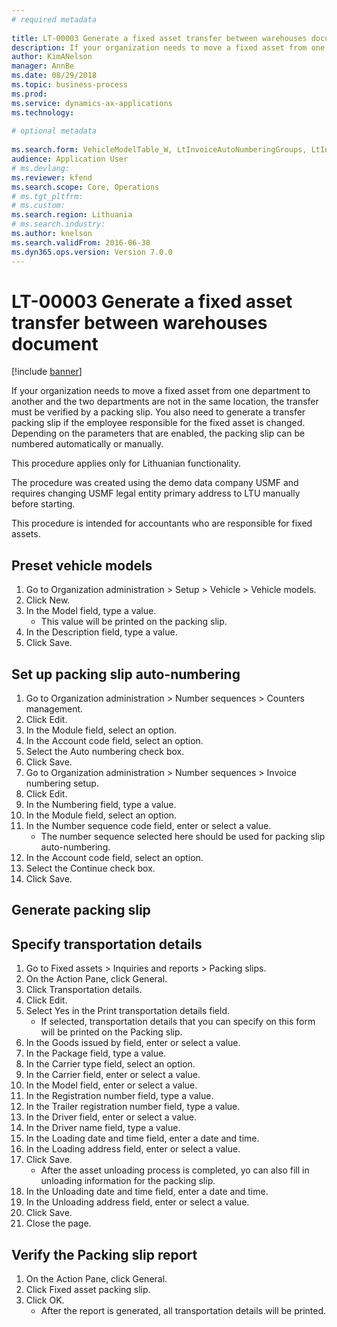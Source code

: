 ```yaml
--- 
# required metadata 
 
title: LT-00003 Generate a fixed asset transfer between warehouses document
description: If your organization needs to move a fixed asset from one department to another and the two departments are not in the same location, the transfer must be verified by a packing slip. 
author: KimANelson
manager: AnnBe 
ms.date: 08/29/2018
ms.topic: business-process 
ms.prod:  
ms.service: dynamics-ax-applications 
ms.technology:  
 
# optional metadata 
 
ms.search.form: VehicleModelTable_W, LtInvoiceAutoNumberingGroups, LtInvoiceAutonumberingTable, AssetWarehouseTransfer, HcmWorkerLookUp, SysQueryForm, LtAssetPackingSlip, TransportationDocument, LogisticsPostalAddressLookup   
audience: Application User 
# ms.devlang:  
ms.reviewer: kfend
ms.search.scope: Core, Operations 
# ms.tgt_pltfrm:  
# ms.custom:  
ms.search.region: Lithuania
# ms.search.industry: 
ms.author: knelson
ms.search.validFrom: 2016-06-30 
ms.dyn365.ops.version: Version 7.0.0 
---
```

# LT-00003 Generate a fixed asset transfer between warehouses document

[!include [banner](../../includes/banner.md)]

If your organization needs to move a fixed asset from one department to another and the two departments are not in the same location, the transfer must be verified by a packing slip. You also need to generate a transfer packing slip if the employee responsible for the fixed asset is changed. Depending on the parameters that are enabled, the packing slip can be numbered automatically or manually.

This procedure applies only for Lithuanian functionality. 

The procedure was created using the demo data company USMF and requires changing USMF legal entity primary address to LTU manually before starting. 

This procedure is intended for accountants who are responsible for fixed assets.


## Preset vehicle models
1. Go to Organization administration > Setup > Vehicle > Vehicle models.
2. Click New.
3. In the Model field, type a value.
    * This value will be printed on the packing slip.  
4. In the Description field, type a value.
5. Click Save.

## Set up packing slip auto-numbering
1. Go to Organization administration > Number sequences > Counters management.
2. Click Edit.
3. In the Module field, select an option.
4. In the Account code field, select an option.
5. Select the Auto numbering check box.
6. Click Save.
7. Go to Organization administration > Number sequences > Invoice numbering setup.
8. Click Edit.
9. In the Numbering field, type a value.
10. In the Module field, select an option.
11. In the Number sequence code field, enter or select a value.
    * The number sequence selected here should be used for packing slip auto-numbering.  
12. In the Account code field, select an option.
13. Select the Continue check box.
14. Click Save.

## Generate packing slip

## Specify transportation details
1. Go to Fixed assets > Inquiries and reports > Packing slips.
2. On the Action Pane, click General.
3. Click Transportation details.
4. Click Edit.
5. Select Yes in the Print transportation details field.
    * If selected, transportation details that you can specify on this form will be printed on the Packing slip.  
6. In the Goods issued by field, enter or select a value.
7. In the Package field, type a value.
8. In the Carrier type field, select an option.
9. In the Carrier field, enter or select a value.
10. In the Model field, enter or select a value.
11. In the Registration number field, type a value.
12. In the Trailer registration number field, type a value.
13. In the Driver field, enter or select a value.
14. In the Driver name field, type a value.
15. In the Loading date and time field, enter a date and time.
16. In the Loading address field, enter or select a value.
17. Click Save.
    * After the asset unloading process is completed, yo can also fill in unloading information for the packing slip.  
18. In the Unloading date and time field, enter a date and time.
19. In the Unloading address field, enter or select a value.
20. Click Save.
21. Close the page.

## Verify the Packing slip report
1. On the Action Pane, click General.
2. Click Fixed asset packing slip.
3. Click OK.
    * After the report is generated, all transportation details will be printed.  

